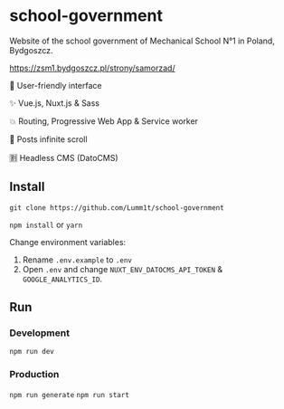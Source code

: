 # school-government

Website of the school government of Mechanical School N°1 in Poland, Bydgoszcz.

https://zsm1.bydgoszcz.pl/strony/samorzad/

:sparkling_heart: User-friendly interface

:sparkles: Vue.js, Nuxt.js & Sass

:collision: Routing, Progressive Web App & Service worker

:arrows_counterclockwise: Posts infinite scroll

:u5272: Headless CMS (DatoCMS)

## Install

`git clone https://github.com/Lumm1t/school-government`

`npm install` or `yarn`

Change environment variables:

1. Rename `.env.example` to `.env`
2. Open `.env` and change `NUXT_ENV_DATOCMS_API_TOKEN` & `GOOGLE_ANALYTICS_ID`.

## Run

### Development

`npm run dev`

### Production

`npm run generate`
`npm run start`
